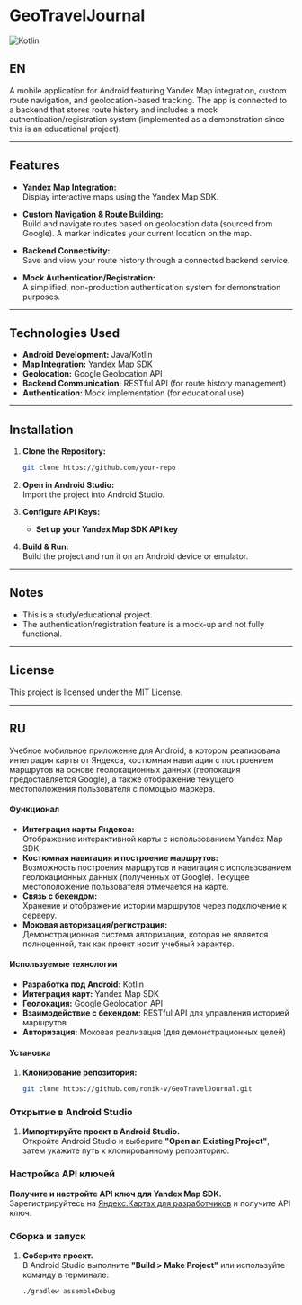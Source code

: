 # GeoTravelJournal

![Kotlin](https://img.shields.io/badge/kotlin-%237F52FF.svg?style=for-the-badge&logo=kotlin&logoColor=white)

## EN
A mobile application for Android featuring Yandex Map integration, custom route navigation, and geolocation-based tracking. The app is connected to a backend that stores route history and includes a mock authentication/registration system (implemented as a demonstration since this is an educational project).

---

## Features

- **Yandex Map Integration:**  
  Display interactive maps using the Yandex Map SDK.

- **Custom Navigation & Route Building:**  
  Build and navigate routes based on geolocation data (sourced from Google). A marker indicates your current location on the map.

- **Backend Connectivity:**  
  Save and view your route history through a connected backend service.

- **Mock Authentication/Registration:**  
  A simplified, non-production authentication system for demonstration purposes.

---

## Technologies Used

- **Android Development:** Java/Kotlin  
- **Map Integration:** Yandex Map SDK  
- **Geolocation:** Google Geolocation API  
- **Backend Communication:** RESTful API (for route history management)  
- **Authentication:** Mock implementation (for educational use)

---

## Installation

1. **Clone the Repository:**  
   ```bash
   git clone https://github.com/your-repo
2. **Open in Android Studio:**  
   Import the project into Android Studio.

3. **Configure API Keys:**  
   - **Set up your Yandex Map SDK API key**
   
4. **Build & Run:**  
   Build the project and run it on an Android device or emulator.

---

## Notes

- This is a study/educational project.
- The authentication/registration feature is a mock-up and not fully functional.

---

## License

This project is licensed under the MIT License.

---

## RU

Учебное мобильное приложение для Android, в котором реализована интеграция карты от Яндекса, костюмная навигация с построением маршрутов на основе геолокационных данных (геолокация предоставляется Google), а также отображение текущего местоположения пользователя с помощью маркера.

#### Функционал

- **Интеграция карты Яндекса:**  
  Отображение интерактивной карты с использованием Yandex Map SDK.
- **Костюмная навигация и построение маршрутов:**  
  Возможность построения маршрутов и навигация с использованием геолокационных данных (полученных от Google). Текущее местоположение пользователя отмечается на карте.
- **Связь с бекендом:**  
  Хранение и отображение истории маршрутов через подключение к серверу.
- **Моковая авторизация/регистрация:**  
  Демонстрационная система авторизации, которая не является полноценной, так как проект носит учебный характер.

#### Используемые технологии

- **Разработка под Android:** Kotlin  
- **Интеграция карт:** Yandex Map SDK  
- **Геолокация:** Google Geolocation API  
- **Взаимодействие с бекендом:** RESTful API для управления историей маршрутов  
- **Авторизация:** Моковая реализация (для демонстрационных целей)

#### Установка

1. **Клонирование репозитория:**  
   ```bash
   git clone https://github.com/ronik-v/GeoTravelJournal.git
### Открытие в Android Studio

1. **Импортируйте проект в Android Studio.**  
   Откройте Android Studio и выберите **"Open an Existing Project"**, затем укажите путь к клонированному репозиторию.

### Настройка API ключей

**Получите и настройте API ключ для Yandex Map SDK.**  
   Зарегистрируйтесь на [Яндекс.Картах для разработчиков](https://developer.tech.yandex.ru/) и получите API ключ.


### Сборка и запуск

1. **Соберите проект.**  
   В Android Studio выполните **"Build > Make Project"** или используйте команду в терминале:
   ```bash
   ./gradlew assembleDebug